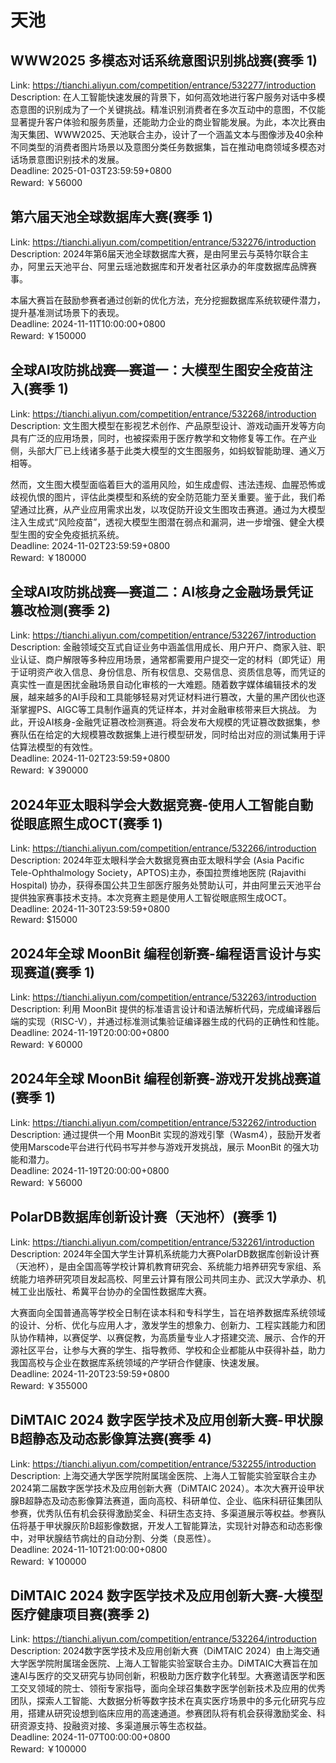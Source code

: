 # 天池



## WWW2025 多模态对话系统意图识别挑战赛(赛季 1)

Link: https://tianchi.aliyun.com/competition/entrance/532277/introduction  
Description: 在人工智能快速发展的背景下，如何高效地进行客户服务对话中多模态意图的识别成为了一个关键挑战。精准识别消费者在多次互动中的意图，不仅能显著提升客户体验和服务质量，还能助力企业的商业智能发展。为此，本次比赛由淘天集团、WWW2025、天池联合主办，设计了一个涵盖文本与图像涉及40余种不同类型的消费者图片场景以及意图分类任务数据集，旨在推动电商领域多模态对话场景意图识别技术的发展。  
Deadline: 2025-01-03T23:59:59+0800  
Reward: ￥56000  


## 第六届天池全球数据库大赛(赛季 1)

Link: https://tianchi.aliyun.com/competition/entrance/532276/introduction  
Description: 2024年第6届天池全球数据库大赛，是由阿里云与英特尔联合主办，阿里云天池平台、阿里云瑶池数据库和开发者社区承办的年度数据库品牌赛事。

本届大赛旨在鼓励参赛者通过创新的优化方法，充分挖掘数据库系统软硬件潜力，提升基准测试场景下的表现。  
Deadline: 2024-11-11T10:00:00+0800  
Reward: ￥150000  


## 全球AI攻防挑战赛—赛道一：大模型生图安全疫苗注入(赛季 1)

Link: https://tianchi.aliyun.com/competition/entrance/532268/introduction  
Description: 文生图大模型在影视艺术创作、产品原型设计、游戏动画开发等方向具有广泛的应用场景，同时，也被探索用于医疗教学和文物修复等工作。在产业侧，头部大厂已上线诸多基于此类大模型的文生图服务，如蚂蚁智能助理、通义万相等。

然而，文生图大模型面临着巨大的滥用风险，如生成虚假、违法违规、血腥恐怖或歧视仇恨的图片，评估此类模型和系统的安全防范能力至关重要。鉴于此，我们希望通过比赛，从产业应用需求出发，以攻促防开设文生图攻击赛道。通过为大模型注入生成式“风险疫苗”，透视大模型生图潜在弱点和漏洞，进一步增强、健全大模型生图的安全免疫抵抗系统。  
Deadline: 2024-11-02T23:59:59+0800  
Reward: ￥180000  


## 全球AI攻防挑战赛—赛道二：AI核身之金融场景凭证篡改检测(赛季 2)

Link: https://tianchi.aliyun.com/competition/entrance/532267/introduction  
Description: 金融领域交互式自证业务中涵盖信用成长、用户开户、商家入驻、职业认证、商户解限等多种应用场景，通常都需要用户提交一定的材料（即凭证）用于证明资产收入信息、身份信息、所有权信息、交易信息、资质信息等，而凭证的真实性一直是困扰金融场景自动化审核的一大难题。随着数字媒体编辑技术的发展，越来越多的AI手段和工具能够轻易对凭证材料进行篡改，大量的黑产团伙也逐渐掌握PS、AIGC等工具制作逼真的凭证样本，并对金融审核带来巨大挑战。
为此，开设AI核身-金融凭证篡改检测赛道。将会发布大规模的凭证篡改数据集，参赛队伍在给定的大规模篡改数据集上进行模型研发，同时给出对应的测试集用于评估算法模型的有效性。  
Deadline: 2024-11-02T23:59:59+0800  
Reward: ￥390000  


## 2024年亚太眼科学会大数据竞赛-使用人工智能自動從眼底照生成OCT(赛季 1)

Link: https://tianchi.aliyun.com/competition/entrance/532266/introduction  
Description: 2024年亚太眼科学会大数据竞赛由亚太眼科学会 (Asia Pacific Tele-Ophthalmology Society，APTOS)主办，泰国拉贾维地医院 (Rajavithi Hospital) 协办，获得泰国公共卫生部医疗服务处赞助认可，并由阿里云天池平台提供独家赛事技术支持。本次竞赛主题是使用人工智從眼底照生成OCT。  
Deadline: 2024-11-30T23:59:59+0800  
Reward: $15000  


## 2024年全球 MoonBit 编程创新赛-编程语言设计与实现赛道(赛季 1)

Link: https://tianchi.aliyun.com/competition/entrance/532263/introduction  
Description: 利用 MoonBit 提供的标准语言设计和语法解析代码，完成编译器后端的实现（RISC-V），并通过标准测试集验证编译器生成的代码的正确性和性能。  
Deadline: 2024-11-19T20:00:00+0800  
Reward: ￥60000  


## 2024年全球 MoonBit 编程创新赛-游戏开发挑战赛道(赛季 1)

Link: https://tianchi.aliyun.com/competition/entrance/532262/introduction  
Description: 通过提供一个用 MoonBit 实现的游戏引擎（Wasm4），鼓励开发者使用Marscode平台进行代码书写并参与游戏开发挑战，展示 MoonBit 的强大功能和潜力。  
Deadline: 2024-11-19T20:00:00+0800  
Reward: ￥56000  


## PolarDB数据库创新设计赛（天池杯）(赛季 1)

Link: https://tianchi.aliyun.com/competition/entrance/532261/introduction  
Description: 2024年全国大学生计算机系统能力大赛PolarDB数据库创新设计赛（天池杯），是由全国高等学校计算机教育研究会、系统能力培养研究专家组、系统能力培养研究项目发起高校、阿里云计算有限公司共同主办、武汉大学承办、机械工业出版社、希冀平台协办的全国性数据库大赛。

大赛面向全国普通高等学校全日制在读本科和专科学生，旨在培养数据库系统领域的设计、分析、优化与应用人才，激发学生的想象力、创新力、工程实践能力和团队协作精神，以赛促学、以赛促教，为高质量专业人才搭建交流、展示、合作的开源社区平台，让参与大赛的学生、指导教师、学校和企业都能从中获得补益，助力我国高校与企业在数据库系统领域的产学研合作健康、快速发展。  
Deadline: 2024-11-20T23:59:59+0800  
Reward: ￥355000  


## DiMTAIC 2024 数字医学技术及应用创新大赛-甲状腺B超静态及动态影像算法赛(赛季 4)

Link: https://tianchi.aliyun.com/competition/entrance/532255/introduction  
Description: 上海交通大学医学院附属瑞金医院、上海人工智能实验室联合主办2024第二届数字医学技术及应用创新大赛（DiMTAIC 2024）。本次大赛开设甲状腺B超静态及动态影像算法赛道，面向高校、科研单位、企业、临床科研征集团队参赛，优秀队伍有机会获得激励奖金、科研生态支持、多渠道展示等权益。参赛队伍将基于甲状腺灰阶B超影像数据，开发人工智能算法，实现针对静态和动态影像中，对甲状腺结节病灶的自动分割、分类（良恶性）。  
Deadline: 2024-11-10T21:00:00+0800  
Reward: ￥100000  


## DiMTAIC 2024 数字医学技术及应用创新大赛-大模型医疗健康项目赛(赛季 2)

Link: https://tianchi.aliyun.com/competition/entrance/532264/introduction  
Description: 2024数字医学技术及应用创新大赛（DiMTAIC 2024）由上海交通大学医学院附属瑞金医院、上海人工智能实验室联合主办。DiMTAIC大赛旨在加速AI与医疗的交叉研究与协同创新，积极助力医疗数字化转型。大赛邀请医学和医工交叉领域的院士、领衔专家指导，面向全球召集数字医学创新技术及应用的优秀团队，探索人工智能、大数据分析等数字技术在真实医疗场景中的多元化研究与应用，搭建从研究设想到临床应用的高速通道。参赛团队将有机会获得激励奖金、科研资源支持、投融资对接、多渠道展示等生态权益。  
Deadline: 2024-11-07T00:00:00+0800  
Reward: ￥100000  

